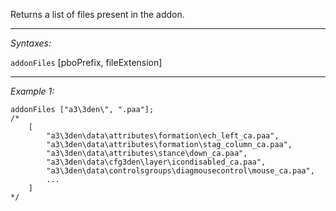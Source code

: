 Returns a list of files present in the addon.<br>


---
*Syntaxes:*

`addonFiles` [pboPrefix, fileExtension]

---
*Example 1:*

```sqf
addonFiles ["a3\3den\", ".paa"];
/*
	[
		"a3\3den\data\attributes\formation\ech_left_ca.paa",
		"a3\3den\data\attributes\formation\stag_column_ca.paa",
		"a3\3den\data\attributes\stance\down_ca.paa",
		"a3\3den\data\cfg3den\layer\icondisabled_ca.paa",
		"a3\3den\data\controlsgroups\diagmousecontrol\mouse_ca.paa",
		...
	]
*/
```